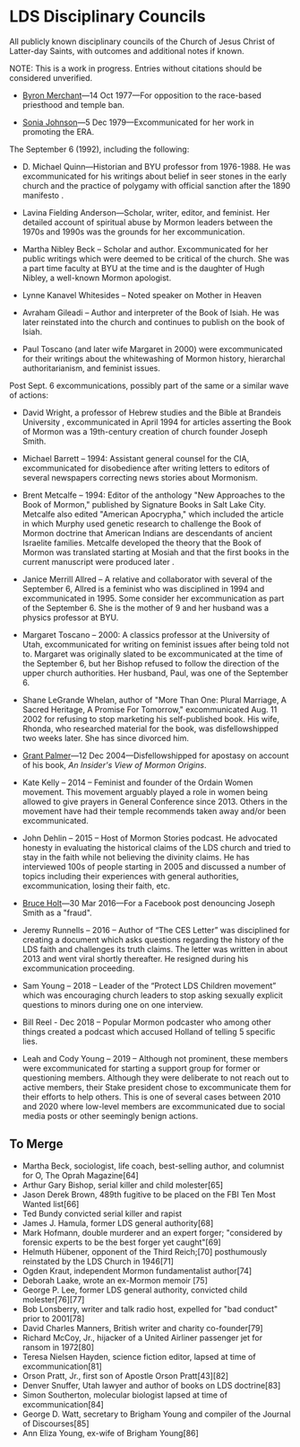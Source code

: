 # LDS Disciplinary Councils

All publicly known disciplinary councils of the Church of Jesus Christ of Latter-day Saints, with outcomes and additional notes if known.

NOTE: This is a work in progress. Entries without citations should be considered unverified.

* [Byron Merchant](https://ordainwomen.org/byrons-song/)—14 Oct 1977—For opposition to the race-based priesthood and temple ban.

* [Sonia Johnson](https://en.wikipedia.org/wiki/Sonia_Johnson)—5 Dec 1979—Excommunicated for her work in promoting the ERA.

The September 6 (1992), including the following:

* D. Michael Quinn—Historian and BYU professor from 1976-1988. He was excommunicated for his writings about belief in seer stones in the early church and the practice of polygamy with official sanction after the 1890 manifesto .

* Lavina Fielding Anderson—Scholar, writer, editor, and feminist. Her detailed account of spiritual abuse by Mormon leaders between the 1970s and 1990s was the grounds for her excommunication.

* Martha Nibley Beck – Scholar and author. Excommunicated for her public writings which were deemed to be critical of the church. She was a part time faculty at BYU at the time and is the daughter of Hugh Nibley, a well-known Mormon apologist.

* Lynne Kanavel Whitesides – Noted speaker on Mother in Heaven

* Avraham Gileadi – Author and interpreter of the Book of Isiah. He was later reinstated into the church and continues to publish on the book of Isiah.

* Paul Toscano (and later wife Margaret in 2000) were excommunicated for their writings about the whitewashing of Mormon history, hierarchal authoritarianism, and feminist issues.

Post Sept. 6 excommunications, possibly part of the same or a similar wave of actions:

* David Wright, a professor of Hebrew studies and the Bible at Brandeis University , excommunicated in April 1994 for articles asserting the Book of Mormon was a 19th-century creation of church founder Joseph Smith.

* Michael Barrett – 1994: Assistant general counsel for the CIA, excommunicated for disobedience after writing letters to editors of several newspapers correcting news stories about Mormonism.

* Brent Metcalfe – 1994: Editor of the anthology "New Approaches to the Book of Mormon," published by Signature Books in Salt Lake City. Metcalfe also edited "American Apocrypha," which included the article in which Murphy used genetic research to challenge the Book of Mormon doctrine that American Indians are descendants of ancient Israelite families. Metcalfe developed the theory that the Book of Mormon was translated starting at Mosiah and that the first books in the current manuscript were produced later .

* Janice Merrill Allred – A relative and collaborator with several of the September 6, Allred is a feminist who was disciplined in 1994 and excommunicated in 1995. Some consider her excommunication as part of the September 6. She is the mother of 9 and her husband was a physics professor at BYU.

* Margaret Toscano – 2000: A classics professor at the University of Utah, excommunicated for writing on feminist issues after being told not to. Margaret was originally slated to be excommunicated at the time of the September 6, but her Bishop refused to follow the direction of the upper church authorities. Her husband, Paul, was one of the September 6.

* Shane LeGrande Whelan, author of "More Than One: Plural Marriage, A Sacred Heritage, A Promise For Tomorrow," excommunicated Aug. 11 2002 for refusing to stop marketing his self-published book. His wife, Rhonda, who researched material for the book, was disfellowshipped two weeks later. She has since divorced him.

* [Grant Palmer](https://archive.sltrib.com/article.php?id=2487004&itype=NGPSID)—12 Dec 2004—Disfellowshipped for apostasy on account of his book, _An Insider's View of Mormon Origins_.

* Kate Kelly – 2014 – Feminist and founder of the Ordain Women movement. This movement arguably played a role in women being allowed to give prayers in General Conference since 2013. Others in the movement have had their temple recommends taken away and/or been excommunicated.

* John Dehlin – 2015 – Host of Mormon Stories podcast. He advocated honesty in evaluating the historical claims of the LDS church and tried to stay in the faith while not believing the divinity claims. He has interviewed 100s of people starting in 2005 and discussed a number of topics including their experiences with general authorities, excommunication, losing their faith, etc.

* [Bruce Holt](http://www.mormonthink.com/personalstories/bruce-holt.htm)—30 Mar 2016—For a Facebook post denouncing Joseph Smith as a "fraud".

* Jeremy Runnells – 2016 – Author of “The CES Letter” was disciplined for creating a document which asks questions regarding the history of the LDS faith and challenges its truth claims. The letter was written in about 2013 and went viral shortly thereafter. He resigned during his excommunication proceeding.

* Sam Young – 2018 – Leader of the “Protect LDS Children movement” which was encouraging church leaders to stop asking sexually explicit questions to minors during one on one interview.

* Bill Reel - Dec 2018 – Popular Mormon podcaster who among other things created a podcast which accused Holland of telling 5 specific lies.

* Leah and Cody Young – 2019 – Although not prominent, these members were excommunicated for starting a support group for former or questioning members. Although they were deliberate to not reach out to active members, their Stake president chose to excommunicate them for their efforts to help others. This is one of several cases between 2010 and 2020 where low-level members are excommunicated due to social media posts or other seemingly benign actions.

## To Merge

* Martha Beck, sociologist, life coach, best-selling author, and columnist for O, The Oprah Magazine[64]
* Arthur Gary Bishop, serial killer and child molester[65]
* Jason Derek Brown, 489th fugitive to be placed on the FBI Ten Most Wanted list[66]
* Ted Bundy convicted serial killer and rapist
* James J. Hamula, former LDS general authority[68]
* Mark Hofmann, double murderer and an expert forger; "considered by forensic experts to be the best forger yet caught"[69]
* Helmuth Hübener, opponent of the Third Reich;[70] posthumously reinstated by the LDS Church in 1946[71]
* Ogden Kraut, independent Mormon fundamentalist author[74]
* Deborah Laake, wrote an ex-Mormon memoir [75]
* George P. Lee, former LDS general authority, convicted child molester[76][77]
* Bob Lonsberry, writer and talk radio host, expelled for "bad conduct" prior to 2001[78]
* David Charles Manners, British writer and charity co-founder[79]
* Richard McCoy, Jr., hijacker of a United Airliner passenger jet for ransom in 1972[80]
* Teresa Nielsen Hayden, science fiction editor, lapsed at time of excommunication[81]
* Orson Pratt, Jr., first son of Apostle Orson Pratt[43][82]
* Denver Snuffer, Utah lawyer and author of books on LDS doctrine[83]
* Simon Southerton, molecular biologist lapsed at time of excommunication[84]
* George D. Watt, secretary to Brigham Young and compiler of the Journal of Discourses[85]
* Ann Eliza Young, ex-wife of Brigham Young[86]
